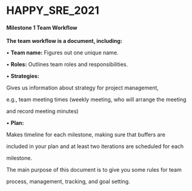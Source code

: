 # HAPPY_SRE_2021

#### Milestone 1 Team Workflow

**The team workflow is a document, including:** 

• **Team name:** Figures out one unique name.

• **Roles:** Outlines team roles and responsibilities. 

• **Strategies:** 

Gives us information about strategy for project management, 

e.g., team meeting times (weekly meeting, who will arrange the meeting 

and record meeting minutes)

• **Plan:** 

Makes timeline for each milestone, making sure that buffers are 

included in your plan and at least two iterations are scheduled for each 

milestone.

The main purpose of this document is to give you some rules for team 

process, management, tracking, and goal setting. 